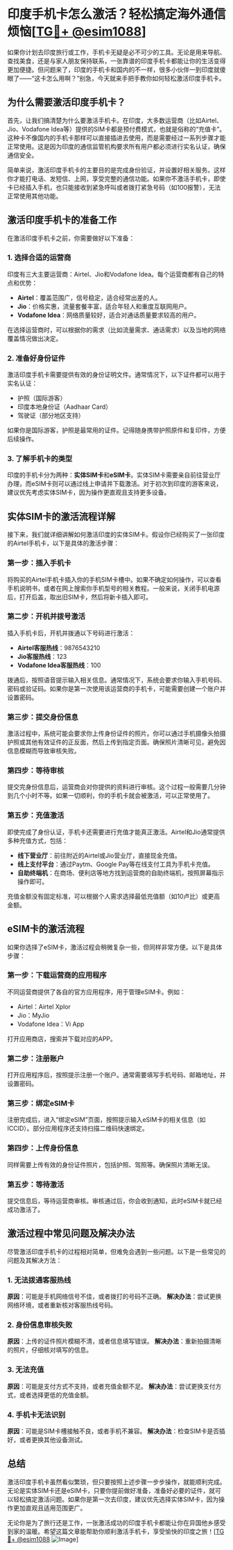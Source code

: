# 印度手机卡怎么激活？轻松搞定海外通信烦恼[[TG💪+ @esim1088](https://t.me/s/esim1088)]

如果你计划去印度旅行或工作，手机卡无疑是必不可少的工具。无论是用来导航、查找美食，还是与家人朋友保持联系，一张靠谱的印度手机卡都能让你的生活变得更加便捷。但问题来了，印度的手机卡和国内的不一样，很多小伙伴一到印度就傻眼了——“这卡怎么用啊？”别急，今天就来手把手教你如何轻松激活印度手机卡。

## 为什么需要激活印度手机卡？

首先，让我们搞清楚为什么要激活手机卡。在印度，大多数运营商（比如Airtel、Jio、Vodafone Idea等）提供的SIM卡都是预付费模式，也就是俗称的“充值卡”。这种卡不像国内的手机卡那样可以直接插进去使用，而是需要经过一系列步骤才能正常使用。这是因为印度的通信监管机构要求所有用户都必须进行实名认证，确保通信安全。

简单来说，激活印度手机卡的主要目的是完成身份验证，并设置好相关服务。这样你才能打电话、发短信、上网，享受完整的通信功能。如果你不激活手机卡，即使卡已经插入手机，也只能接收到紧急呼叫或者拨打紧急号码（如100报警），无法正常使用其他功能。

## 激活印度手机卡的准备工作

在激活印度手机卡之前，你需要做好以下准备：

### 1. **选择合适的运营商**
   印度有三大主要运营商：Airtel、Jio和Vodafone Idea。每个运营商都有自己的特点和优势：
   - **Airtel**：覆盖范围广，信号稳定，适合经常出差的人。
   - **Jio**：价格实惠，流量套餐丰富，适合年轻人和重度互联网用户。
   - **Vodafone Idea**：网络质量较好，适合对通话质量要求较高的用户。

   在选择运营商时，可以根据你的需求（比如流量需求、通话需求）以及当地的网络覆盖情况做出决定。

### 2. **准备好身份证件**
   激活印度手机卡需要提供有效的身份证明文件。通常情况下，以下证件都可以用于实名认证：
   - 护照（国际游客）
   - 印度本地身份证（Aadhaar Card）
   - 驾驶证（部分地区支持）

   如果你是国际游客，护照是最常用的证件。记得随身携带护照原件和复印件，方便后续操作。

### 3. **了解手机卡的类型**
   印度的手机卡分为两种：**实体SIM卡**和**eSIM卡**。实体SIM卡需要亲自前往营业厅办理，而eSIM卡则可以通过线上申请并下载激活。对于初次到印度的游客来说，建议优先考虑实体SIM卡，因为操作更直观且支持更多设备。

## 实体SIM卡的激活流程详解

接下来，我们就详细讲解如何激活印度的实体SIM卡。假设你已经购买了一张印度的Airtel手机卡，以下是具体的激活步骤：

### 第一步：插入手机卡
   将购买的Airtel手机卡插入你的手机SIM卡槽中。如果不确定如何操作，可以查看手机说明书，或者在网上搜索你手机型号的相关教程。一般来说，关闭手机电源后，打开后盖，取出旧SIM卡，然后将新卡插入即可。

### 第二步：开机并拨号激活
   插入手机卡后，开机并拨通以下号码进行激活：
   - **Airtel客服热线**：9876543210
   - **Jio客服热线**：123
   - **Vodafone Idea客服热线**：100

   拨通后，按照语音提示输入相关信息。通常情况下，系统会要求你输入手机号码、密码或验证码。如果你是第一次使用该运营商的手机卡，可能需要创建一个账户并设置密码。

### 第三步：提交身份信息
   激活过程中，系统可能会要求你上传身份证件的照片。你可以通过手机摄像头拍摄护照或其他有效证件的正反面，然后上传到指定页面。确保照片清晰可见，避免因信息模糊而导致审核失败。

### 第四步：等待审核
   提交完身份信息后，运营商会对你提供的资料进行审核。这个过程一般需要几分钟到几个小时不等。如果一切顺利，你的手机卡就会被激活，可以正常使用了。

### 第五步：充值激活
   即使完成了身份认证，手机卡还需要进行充值才能真正激活。Airtel和Jio通常提供多种充值方式，包括：
   - **线下营业厅**：前往附近的Airtel或Jio营业厅，直接现金充值。
   - **线上支付平台**：通过Paytm、Google Pay等在线支付工具为手机卡充值。
   - **自助终端机**：在商场、便利店等地方找到运营商的自助终端机，按照屏幕指示操作即可。

   充值金额没有固定标准，可以根据个人需求选择最低充值额（如10卢比）或更高金额。

## eSIM卡的激活流程

如果你选择了eSIM卡，激活过程会稍微复杂一些，但同样非常方便。以下是具体步骤：

### 第一步：下载运营商的应用程序
   不同运营商提供了各自的官方应用程序，用于管理eSIM卡。例如：
   - Airtel：Airtel Xplor
   - Jio：MyJio
   - Vodafone Idea：Vi App

   打开应用商店，搜索并下载对应的APP。

### 第二步：注册账户
   打开应用程序后，按照提示注册一个账户。通常需要填写手机号码、邮箱地址，并设置密码。

### 第三步：绑定eSIM卡
   注册完成后，进入“绑定eSIM”页面，按照提示输入eSIM卡的相关信息（如ICCID）。部分应用程序还支持扫描二维码快速绑定。

### 第四步：上传身份信息
   同样需要上传有效的身份证件照片，包括护照、驾照等。确保照片清晰无误。

### 第五步：等待激活
   提交信息后，等待运营商审核。审核通过后，你会收到通知，此时eSIM卡就已经成功激活了。

## 激活过程中常见问题及解决办法

尽管激活印度手机卡的过程相对简单，但难免会遇到一些问题。以下是一些常见的问题及其解决方法：

### 1. **无法拨通客服热线**
   **原因**：可能是手机网络信号不佳，或者拨打的号码不正确。
   **解决办法**：尝试更换网络环境，或者重新核对客服热线号码。

### 2. **身份信息审核失败**
   **原因**：上传的证件照片模糊不清，或者信息填写错误。
   **解决办法**：重新拍摄清晰的照片，仔细核对填写的信息。

### 3. **无法充值**
   **原因**：可能是支付方式不支持，或者充值金额不足。
   **解决办法**：尝试更换支付方式，或者选择更低的充值金额。

### 4. **手机卡无法识别**
   **原因**：可能是SIM卡槽接触不良，或者手机不兼容。
   **解决办法**：检查SIM卡是否插好，或者更换其他设备测试。

## 总结

激活印度手机卡虽然看似繁琐，但只要按照上述步骤一步步操作，就能顺利完成。无论是实体SIM卡还是eSIM卡，只要你提前做好准备，准备好必要的证件，就可以轻松搞定激活问题。如果你是第一次去印度，建议优先选择实体SIM卡，因为操作更加直观且适用范围更广。

无论你是为了旅行还是工作，一张激活成功的印度手机卡都能让你在异国他乡感受到家的温暖。希望这篇文章能帮助你顺利激活手机卡，享受愉快的印度之旅！[[TG💪+ @esim1088](https://t.me/s/esim1088) ![Image](https://i.postimg.cc/4NQfJmqS/Snipaste-2025-05-13-00-14-12.png)]